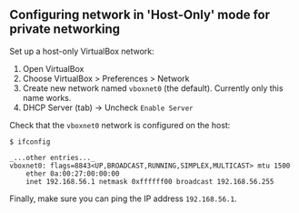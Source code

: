 ## Configuring network in 'Host-Only' mode for private networking

Set up a host-only VirtualBox network:

1. Open VirtualBox
1. Choose VirtualBox > Preferences > Network
1. Create new network named `vboxnet0` (the default). Currently only this name works.
1. DHCP Server (tab) -> Uncheck `Enable Server`

Check that the `vboxnet0` network is configured on the host:

```
$ ifconfig

_...other entries..._
vboxnet0: flags=8843<UP,BROADCAST,RUNNING,SIMPLEX,MULTICAST> mtu 1500
	ether 0a:00:27:00:00:00
	inet 192.168.56.1 netmask 0xffffff00 broadcast 192.168.56.255

```

Finally, make sure you can ping the IP address `192.168.56.1`.
